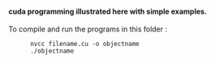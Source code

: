 

#### cuda programming illustrated here with simple examples.

To compile and run the programs in this folder :

          nvcc filename.cu -o objectname
          ./objectname
